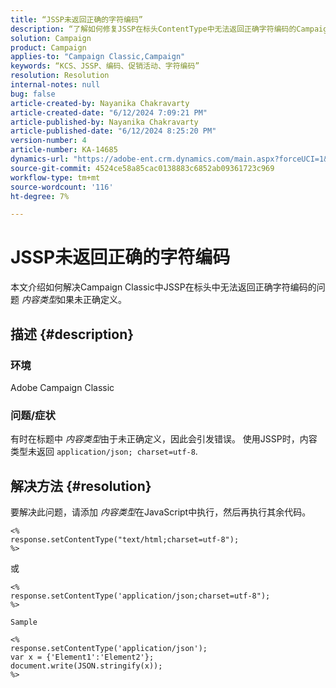 ```yaml
---
title: “JSSP未返回正确的字符编码”
description: “了解如何修复JSSP在标头ContentType中无法返回正确字符编码的Campaign Classic问题。”
solution: Campaign
product: Campaign
applies-to: "Campaign Classic,Campaign"
keywords: “KCS、JSSP、编码、促销活动、字符编码”
resolution: Resolution
internal-notes: null
bug: false
article-created-by: Nayanika Chakravarty
article-created-date: "6/12/2024 7:09:21 PM"
article-published-by: Nayanika Chakravarty
article-published-date: "6/12/2024 8:25:20 PM"
version-number: 4
article-number: KA-14685
dynamics-url: "https://adobe-ent.crm.dynamics.com/main.aspx?forceUCI=1&pagetype=entityrecord&etn=knowledgearticle&id=9bd39f42-ef28-ef11-840a-000d3a3764e0"
source-git-commit: 4524ce58a85cac0138883c6852ab09361723c969
workflow-type: tm+mt
source-wordcount: '116'
ht-degree: 7%

---
```


# JSSP未返回正确的字符编码


本文介绍如何解决Campaign Classic中JSSP在标头中无法返回正确字符编码的问题 *内容类型*&#x200B;如果未正确定义。

## 描述 {#description}


### <b>环境</b>

Adobe Campaign Classic

### <b>问题/症状</b>

有时在标题中 *内容类型*&#x200B;由于未正确定义，因此会引发错误。 使用JSSP时，内容类型未返回 `application/json; charset=utf-8`.


## 解决方法 {#resolution}


要解决此问题，请添加 *内容类型*&#x200B;在JavaScript中执行，然后再执行其余代码。


```
<%
response.setContentType("text/html;charset=utf-8");
%>
```


或


```
<%
response.setContentType('application/json;charset=utf-8");
%>

Sample
```



```
<%
response.setContentType('application/json');
var x = {'Element1':'Element2'};
document.write(JSON.stringify(x));
%>
```

